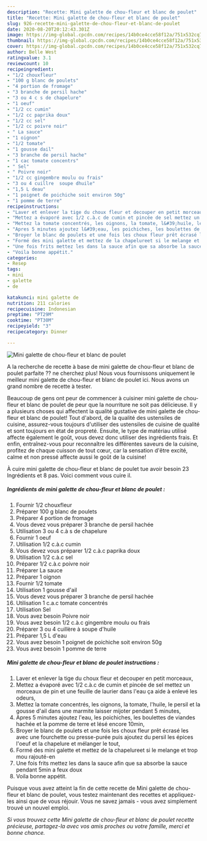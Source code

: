 ```yaml
---
description: "Recette: Mini galette de chou-fleur et blanc de poulet"
title: "Recette: Mini galette de chou-fleur et blanc de poulet"
slug: 926-recette-mini-galette-de-chou-fleur-et-blanc-de-poulet
date: 2020-08-20T20:12:43.301Z
image: https://img-global.cpcdn.com/recipes/14b0ce4cce58f12a/751x532cq70/mini-galette-de-chou-fleur-et-blanc-de-poulet-photo-principale-de-la-recette.jpg
thumbnail: https://img-global.cpcdn.com/recipes/14b0ce4cce58f12a/751x532cq70/mini-galette-de-chou-fleur-et-blanc-de-poulet-photo-principale-de-la-recette.jpg
cover: https://img-global.cpcdn.com/recipes/14b0ce4cce58f12a/751x532cq70/mini-galette-de-chou-fleur-et-blanc-de-poulet-photo-principale-de-la-recette.jpg
author: Belle West
ratingvalue: 3.1
reviewcount: 10
recipeingredient:
- "1/2 chouxfleur"
- "100 g blanc de poulets"
- "4 portion de fromage"
- "3 branche de persil hache"
- "3 ou 4 c s de chapelure"
- "1 oeuf"
- "1/2 cc cumin"
- "1/2 cc paprika doux"
- "1/2 cc sel"
- "1/2 cc poivre noir"
- " La sauce"
- "1 oignon"
- "1/2 tomate"
- "1 gousse dail"
- "3 branche de persil hache"
- "1 cac tomate concentrs"
- " Sel"
- " Poivre noir"
- "1/2 cc gingembre moulu ou frais"
- "3 ou 4 cuillre  soupe dhuile"
- "1,5 L deau"
- "1 poignet de poichiche soit environ 50g"
- "1 pomme de terre"
recipeinstructions:
- "Laver et enlever la tige du choux fleur et decouper en petit morceaux,"
- "Mettez a évaporé avec 1/2 c.à.c de cumin et pincée de sel mettez un morceaux de pin et une feuille de laurier dans l&#39;eau ça aide à enlevé les odeurs,"
- "Mettez la tomate concentrés, les oignons, la tomate, l&#39;huile, le persil et la gousse d&#39;ail dans une marmite laisser mijoter pendant 5 minutes,"
- "Apres 5 minutes ajoutez l&#39;eau, les poichiches, les boulettes de viandes hachée et la pomme de terre et lésé encore 10min,"
- "Broyer le blanc de poulets et une fois les choux fleur prêt écrasé les avec une fourchette ou presse-purée puis ajoutez du persil les épices l&#39;oeuf et la chapelure et mélanger le tout,"
- "Formé des mini galette et mettez de la chapelureet si le melange et trop mou rajouté-en"
- "Une fois frits mettez les dans la sauce afin que sa absorbe la sauce pendant 5min a feux doux"
- "Voila bonne appétit."
categories:
- Resep
tags:
- mini
- galette
- de

katakunci: mini galette de 
nutrition: 211 calories
recipecuisine: Indonesian
preptime: "PT29M"
cooktime: "PT30M"
recipeyield: "3"
recipecategory: Dinner

---
```



![Mini galette de chou-fleur et blanc de poulet](https://img-global.cpcdn.com/recipes/14b0ce4cce58f12a/751x532cq70/mini-galette-de-chou-fleur-et-blanc-de-poulet-photo-principale-de-la-recette.jpg)

A la recherche de recette à base de mini galette de chou-fleur et blanc de poulet parfaite ?? ne cherchez plus! Nous vous fournissons uniquement le meilleur mini galette de chou-fleur et blanc de poulet ici. Nous avons un grand nombre de recette à tester.

Beaucoup de gens ont peur de commencer à cuisiner mini galette de chou-fleur et blanc de poulet de peur que la nourriture ne soit pas délicieuse. Il y a plusieurs choses qui affectent la qualité gustative de mini galette de chou-fleur et blanc de poulet! Tout d'abord, de la qualité des ustensiles de cuisine, assurez-vous toujours d'utiliser des ustensiles de cuisine de qualité et sont toujours en état de propreté. Ensuite, le type de matériau utilisé affecte également le goût, vous devez donc utiliser des ingrédients frais. Et enfin, entraînez-vous pour reconnaître les différentes saveurs de la cuisine, profitez de chaque cuisson de tout cœur, car la sensation d'être excité, calme et non pressé affecte aussi le goût de la cuisine!

<!--inarticleads1-->

À cuire mini galette de chou-fleur et blanc de poulet tue avoir besoin 23 Ingrédients et 8 pas. Voici comment vous cuire il.

##### Ingrédients de mini galette de chou-fleur et blanc de poulet :

1. Fournir 1/2 chouxfleur
1. Préparer 100 g blanc de poulets
1. Préparer 4 portion de fromage
1. Vous devez vous préparer 3 branche de persil hachée
1. Utilisation 3 ou 4 c.à s de chapelure
1. Fournir 1 oeuf
1. Utilisation 1/2 c.à.c cumin
1. Vous devez vous préparer 1/2 c.à.c paprika doux
1. Utilisation 1/2 c.à.c sel
1. Préparer 1/2 c.à.c poivre noir
1. Préparer  La sauce
1. Préparer 1 oignon
1. Fournir 1/2 tomate
1. Utilisation 1 gousse d&#39;ail
1. Vous devez vous préparer 3 branche de persil hachée
1. Utilisation 1 c.a.c tomate concentrés
1. Utilisation  Sel
1. Vous avez besoin  Poivre noir
1. Vous avez besoin 1/2 c.à.c gingembre moulu ou frais
1. Préparer 3 ou 4 cuillère à soupe d&#39;huile
1. Préparer 1,5 L d&#39;eau
1. Vous avez besoin 1 poignet de poichiche soit environ 50g
1. Vous avez besoin 1 pomme de terre




<!--inarticleads2-->

##### Mini galette de chou-fleur et blanc de poulet instructions :

1. Laver et enlever la tige du choux fleur et decouper en petit morceaux,
1. Mettez a évaporé avec 1/2 c.à.c de cumin et pincée de sel mettez un morceaux de pin et une feuille de laurier dans l&#39;eau ça aide à enlevé les odeurs,
1. Mettez la tomate concentrés, les oignons, la tomate, l&#39;huile, le persil et la gousse d&#39;ail dans une marmite laisser mijoter pendant 5 minutes,
1. Apres 5 minutes ajoutez l&#39;eau, les poichiches, les boulettes de viandes hachée et la pomme de terre et lésé encore 10min,
1. Broyer le blanc de poulets et une fois les choux fleur prêt écrasé les avec une fourchette ou presse-purée puis ajoutez du persil les épices l&#39;oeuf et la chapelure et mélanger le tout,
1. Formé des mini galette et mettez de la chapelureet si le melange et trop mou rajouté-en
1. Une fois frits mettez les dans la sauce afin que sa absorbe la sauce pendant 5min a feux doux
1. Voila bonne appétit.




<!--inarticleads1-->

<p>
Puisque vous avez atteint la fin de cette recette de Mini galette de chou-fleur et blanc de poulet, vous testez maintenant des recettes et appliquez-les ainsi que de vous réjouir. Vous ne savez jamais - vous avez simplement trouvé un nouvel emploi.
</p>

<p>
<i>Si vous trouvez cette Mini galette de chou-fleur et blanc de poulet recette précieuse, partagez-la avec vos amis proches ou votre famille, merci et bonne chance.</i>
</p>
